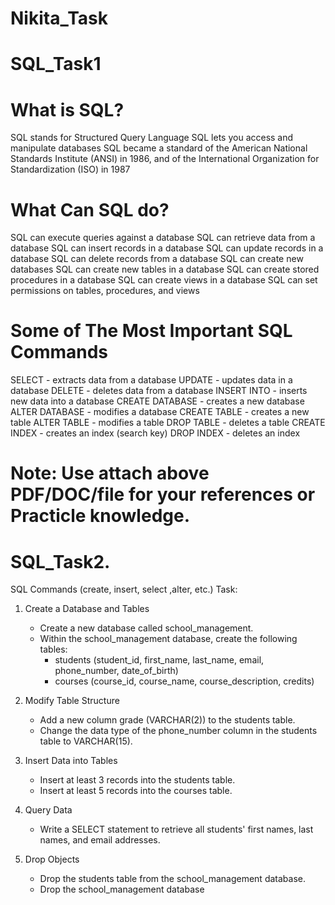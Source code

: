 # Nikita_Task

# SQL_Task1

# What is SQL?
SQL stands for Structured Query Language
SQL lets you access and manipulate databases
SQL became a standard of the American National Standards Institute (ANSI) in 1986, and of the International Organization for Standardization (ISO) in 1987

# What Can SQL do?
SQL can execute queries against a database
SQL can retrieve data from a database
SQL can insert records in a database
SQL can update records in a database
SQL can delete records from a database
SQL can create new databases
SQL can create new tables in a database
SQL can create stored procedures in a database
SQL can create views in a database
SQL can set permissions on tables, procedures, and views

# Some of The Most Important SQL Commands
SELECT - extracts data from a database
UPDATE - updates data in a database
DELETE - deletes data from a database
INSERT INTO - inserts new data into a database
CREATE DATABASE - creates a new database
ALTER DATABASE - modifies a database
CREATE TABLE - creates a new table
ALTER TABLE - modifies a table
DROP TABLE - deletes a table
CREATE INDEX - creates an index (search key)
DROP INDEX - deletes an index

# Note: Use attach above PDF/DOC/file for your references or Practicle knowledge.


# SQL_Task2.
SQL Commands (create, insert, select ,alter, etc.)
Task: 
1. Create a Database and Tables
   - Create a new database called school_management.
   - Within the school_management database, create the following tables:
     - students (student_id, first_name, last_name, email, phone_number, date_of_birth)
     - courses (course_id, course_name, course_description, credits)
 
 
2. Modify Table Structure
   - Add a new column grade (VARCHAR(2)) to the students table.
   - Change the data type of the phone_number column in the students table to VARCHAR(15).
 
 
3. Insert Data into Tables
   - Insert at least 3 records into the students table.
   - Insert at least 5 records into the courses table.
 
 
4. Query Data
   - Write a SELECT statement to retrieve all students' first names, last names, and email addresses.
 
6. Drop Objects
   - Drop the students table from the school_management database.
   - Drop the school_management database
